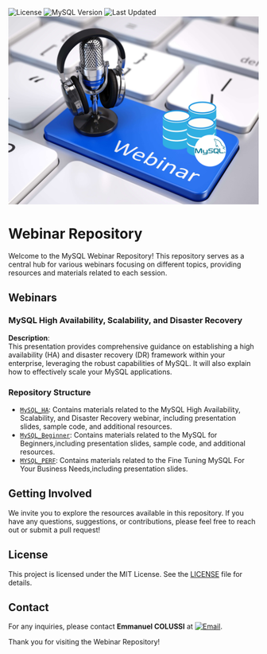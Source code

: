 ![License](https://img.shields.io/badge/license-MIT-green)
![MySQL Version](https://img.shields.io/badge/MySQL-9.0-blue)
![Last Updated](https://img.shields.io/badge/last%20update-February%202025-yellow)
![webinar](imgs/webinar.png)
# Webinar Repository

Welcome to the MySQL Webinar Repository! This repository serves as a central hub for various webinars focusing on different topics, providing resources and materials related to each session. 

## Webinars

### MySQL High Availability, Scalability, and Disaster Recovery

**Description**:  
This presentation provides comprehensive guidance on establishing a high availability (HA) and disaster recovery (DR) framework within your enterprise, leveraging the robust capabilities of MySQL. It will also explain how to effectively scale your MySQL applications.


### Repository Structure

- [`MySQL_HA`](MySQL_HA): Contains materials related to the MySQL High Availability, Scalability, and Disaster Recovery webinar, including presentation slides, sample code, and additional resources.
- [`MySQL_Beginner`](MySQL_Beginner_FR): Contains materials related to the MySQL for Beginners,including presentation slides, sample code, and additional resources.
- [`MYSQL_PERF`](MYSQL_PERF): Contains materials related to the Fine Tuning MySQL For Your Business Needs,including presentation slides.

## Getting Involved

We invite you to explore the resources available in this repository. If you have any questions, suggestions, or contributions, please feel free to reach out or submit a pull request!

## License

This project is licensed under the MIT License. See the [LICENSE](LICENSE) file for details.

## Contact

For any inquiries, please contact **Emmanuel COLUSSI** at [![Email](https://img.shields.io/badge/Email-%20-blue?style=flat&logo=icloud)](mailto:emmanuel.colussi@oracle.com).

Thank you for visiting the Webinar Repository!
